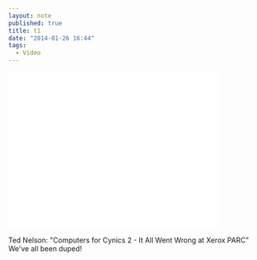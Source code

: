 ```yaml
---
layout: note
published: true
title: t1
date: "2014-01-26 16:44"
tags: 
  - Video
---
```


<iframe width="420" height="315" src="//www.youtube-nocookie.com/embed/c6SUOeAqOjU" frameborder="0" allowfullscreen></iframe>

Ted Nelson: "Computers for Cynics 2 - It All Went Wrong at Xerox PARC"
We've all been duped!
